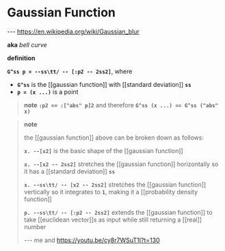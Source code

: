 # Gaussian Function

--- <https://en.wikipedia.org/wiki/Gaussian_blur>

**aka** _bell curve_

**definition**

**`G^ss p = --ss\tt/ -- [:p2 -- 2ss2]`**, where

- **`G^ss`** is the [[gaussian function]] with [[standard deviation]] **`ss`**
- **`p = (x ...)`** is a point

> **note** **`:p2 == :["abs" p]2`** and therefore **`G^ss (x ...) == G^ss ("abs" x)`**

> **note**
>
> the [[gaussian function]] above can be broken down as follows:
>
> **`x. --[x2]`** is the basic shape of the [[gaussian function]]
>
> **`x. --[x2 -- 2ss2]`** stretches the [[gaussian function]] horizontally so it has a [[standard deviation]] **`ss`**
>
> **`x. --ss\tt/ -- [x2 -- 2ss2]`** stretches the [[gaussian function]] vertically so it integrates to **`1`**, making it a [[probability density function]]
>
> **`p. --ss\tt/ -- [:p2 -- 2ss2]`** extends the [[gaussian function]] to take [[euclidean vector]]s as input while still returning a [[real]] number
>
> --- me and <https://youtu.be/cy8r7WSuT1I?t=130>
